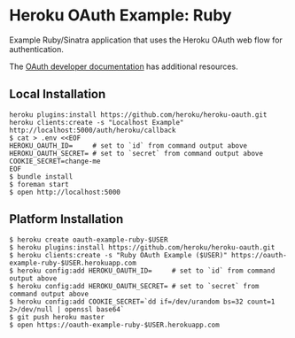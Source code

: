 # Heroku OAuth Example: Ruby

Example Ruby/Sinatra application that uses the Heroku OAuth web flow for authentication.

The [OAuth developer documentation](https://devcenter.heroku.com/articles/oauth) has additional resources.

## Local Installation

```
heroku plugins:install https://github.com/heroku/heroku-oauth.git
heroku clients:create -s "Localhost Example" http://localhost:5000/auth/heroku/callback
$ cat > .env <<EOF
HEROKU_OAUTH_ID=     # set to `id` from command output above
HEROKU_OAUTH_SECRET= # set to `secret` from command output above
COOKIE_SECRET=change-me
EOF
$ bundle install
$ foreman start
$ open http://localhost:5000
```

## Platform Installation

```
$ heroku create oauth-example-ruby-$USER
$ heroku plugins:install https://github.com/heroku/heroku-oauth.git
$ heroku clients:create -s "Ruby OAuth Example ($USER)" https://oauth-example-ruby-$USER.herokuapp.com
$ heroku config:add HEROKU_OAUTH_ID=     # set to `id` from command output above
$ heroku config:add HEROKU_OAUTH_SECRET= # set to `secret` from command output above
$ heroku config:add COOKIE_SECRET=`dd if=/dev/urandom bs=32 count=1 2>/dev/null | openssl base64`
$ git push heroku master
$ open https://oauth-example-ruby-$USER.herokuapp.com
```
